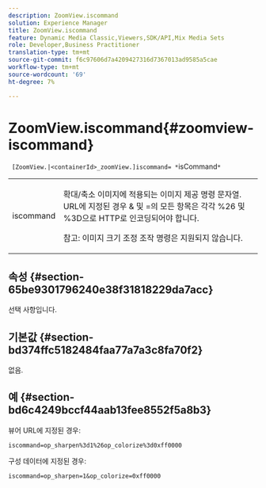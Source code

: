 ```yaml
---
description: ZoomView.iscommand
solution: Experience Manager
title: ZoomView.iscommand
feature: Dynamic Media Classic,Viewers,SDK/API,Mix Media Sets
role: Developer,Business Practitioner
translation-type: tm+mt
source-git-commit: f6c97606d7a4209427316d7367013ad9585a5cae
workflow-type: tm+mt
source-wordcount: '69'
ht-degree: 7%

---
```



# ZoomView.iscommand{#zoomview-iscommand}

` [ZoomView.|<containerId>_zoomView.]iscommand= *`isCommand`*`

<table id="table_06B5F795889E402FB6BCEA4D882E1422"> 
 <tbody> 
  <tr> 
   <td colname="col1"> <p> <span class="codeph"><span class="varname"> iscommand</span></span> </p> </td> 
   <td colname="col2"> <p> 확대/축소 이미지에 적용되는 이미지 제공 명령 문자열. URL에 지정된 경우 <span class="codeph"> &amp;</span> 및 <span class="codeph"> =</span>의 모든 항목은 각각 <span class="codeph"> %26</span> 및 <span class="codeph"> %3D</span>으로 HTTP로 인코딩되어야 합니다. </p> <p> <p>참고: 이미지 크기 조정 조작 명령은 지원되지 않습니다. </p> </p> </td> 
  </tr> 
 </tbody> 
</table>

## 속성 {#section-65be9301796240e38f31818229da7acc}

선택 사항입니다.

## 기본값 {#section-bd374ffc5182484faa77a7a3c8fa70f2}

없음.

## 예 {#section-bd6c4249bccf44aab13fee8552f5a8b3}

뷰어 URL에 지정된 경우:

`iscommand=op_sharpen%3d1%26op_colorize%3d0xff0000`

구성 데이터에 지정된 경우:

`iscommand=op_sharpen=1&op_colorize=0xff0000`
